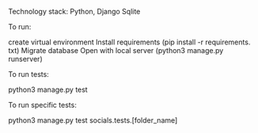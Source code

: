 Technology stack: Python, Django Sqlite

To run:

create virtual environment
Install requirements (pip install -r requirements. txt)
Migrate database
Open with local server (python3 manage.py runserver)

To run tests:

python3 manage.py test

To run specific tests:

python3 manage.py test socials.tests.[folder_name]


